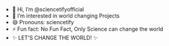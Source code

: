 - 👋 Hi, I’m @sciencetifyofficial
- 👀 I’m interested in world changing Projects
- 😄 Pronouns: sciencetify
- ⚡ Fun fact: No Fun Fact, Only Science can change the world
- ✨ LET'S CHANGE THE WORLD! ✨


<!---
sciencetifyofficial/sciencetifyofficial is a ✨ special ✨ repository because its `README.md` (this file) appears on your GitHub profile.
You can click the Preview link to take a look at your changes.
--->
